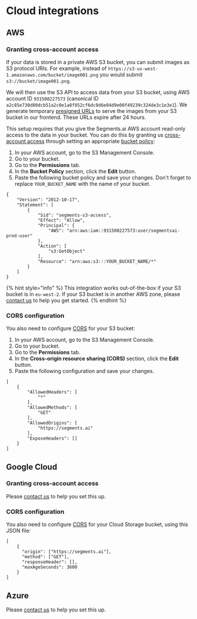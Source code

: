 # Cloud integrations

## AWS

### Granting cross-account access

If your data is stored in a private AWS S3 bucket, you can submit images as S3 protocol URIs. For example, instead of `https://s3-us-west-1.amazonaws.com/bucket/image001.png` you would submit `s3://bucket/image001.png`.

We will then use the S3 API to access data from your S3 bucket, using AWS account ID `931508227573` (canonical ID `a2c85e730d80dcb51a2c0e1a8f852cf6dc8d6e04d9e00f49239c324de3c1e3e1`). We generate temporary [presigned URLs](https://docs.aws.amazon.com/AmazonS3/latest/userguide/using-presigned-url.html) to serve the images from your S3 bucket in our frontend. These URLs expire after 24 hours.

This setup requires that you give the Segments.ai AWS account read-only access to the data in your bucket. You can do this by granting us [cross-account access](https://aws.amazon.com/premiumsupport/knowledge-center/cross-account-access-s3/) through setting an appropriate [bucket policy](https://docs.aws.amazon.com/AmazonS3/latest/dev/example-bucket-policies.html):

1. In your AWS account, go to the S3 Management Console.
2. Go to your bucket.
3. Go to the **Permissions** tab.
4. In the **Bucket Policy** section, click the **Edit** button.
5. Paste the following bucket policy and save your changes. Don't forget to replace `YOUR_BUCKET_NAME` with the name of your bucket.

```
{
    "Version": "2012-10-17",
    "Statement": [
        {
            "Sid": "segments-s3-access",
            "Effect": "Allow",
            "Principal": {
                "AWS": "arn:aws:iam::931508227573:user/segmentsai-prod-user"
            },
            "Action": [
                "s3:GetObject"
            ],
            "Resource": "arn:aws:s3:::YOUR_BUCKET_NAME/*"
        }
    ]
}
```

{% hint style="info" %}
This integration works out-of-the-box if your S3 bucket is in `eu-west-2`. If your S3 bucket is in another AWS zone, please [contact us](https://segments.ai/contact) to help you get started.
{% endhint %}

### CORS configuration

You also need to configure [CORS](https://docs.aws.amazon.com/AmazonS3/latest/userguide/cors.html) for your S3 bucket:

1. In your AWS account, go to the S3 Management Console.
2. Go to your bucket.
3. Go to the **Permissions** tab.
4. In the **Cross-origin resource sharing (CORS)** section, click the **Edit** button.
5. Paste the following configuration and save your changes.

```
[
    {
        "AllowedHeaders": [
            "*"
        ],
        "AllowedMethods": [
            "GET"
        ],
        "AllowedOrigins": [
            "https://segments.ai"
        ],
        "ExposeHeaders": []
    }
]
```

## Google Cloud

### Granting cross-account access

Please [contact us](https://segments.ai/contact) to help you set this up.

### CORS configuration

You also need to configure [CORS](https://cloud.google.com/storage/docs/cross-origin) for your Cloud Storage bucket, using this JSON file:

```
[
    {
      "origin": ["https://segments.ai"],
      "method": ["GET"],
      "responseHeader": [],
      "maxAgeSeconds": 3600
    }
]
```



## Azure

Please [contact us](https://segments.ai/contact) to help you set this up.
